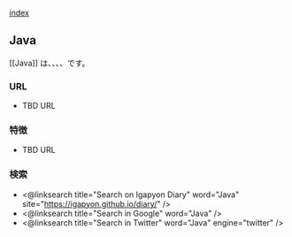 [index](https://igapyon.github.io/diary/keyword/index.html)

## Java

[[Java]] は、、、、です。

### URL

* TBD URL

### 特徴

* TBD URL

### 検索

* <@linksearch title="Search on Igapyon Diary" word="Java" site="https://igapyon.github.io/diary/" />
* <@linksearch title="Search in Google" word="Java" />
* <@linksearch title="Search in Twitter" word="Java" engine="twitter" />

